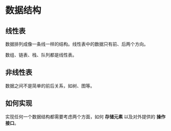 # 数据结构

## 线性表

数据排列成像一条线一样的结构。线性表中的数据只有前、后两个方向。

数组、链表、栈、队列都是线性表。

## 非线性表

数据之间不是简单的前后关系，如树、图等。

## 如何实现

实现任何一个数据结构都需要考虑两个方面，如何 **存储元素** 以及对外提供的 **操作接口**。
